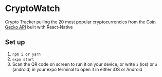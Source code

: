 # CryptoWatch
Crypto Tracker pulling the 20 most popular cryptocurrencies from the [Coin Gecko API](https://www.coingecko.com/en/api) built with React-Native

## Set up
1. `npm i or yarn`
2. `expo start`
3. Scan the QR code on screen to run it on your device, or write `i` (ios) or `a` (android) in your expo terminal to open it in either iOS or Android